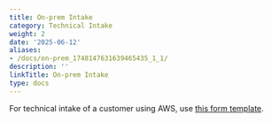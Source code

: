 ```yaml
---
title: On-prem Intake
category: Technical Intake
weight: 2
date: '2025-06-12'
aliases:
- /docs/on-prem_1748147631639465435_1_1/
description: ''
linkTitle: On-prem Intake
type: docs
---
```


For technical intake of a customer using AWS, use [this form template](https://docs.google.com/spreadsheets/d/1rnpvwsmW78TNnYJA4bueyPaX1TIAagzSGGZOvpcQK74/edit#gid=0).
